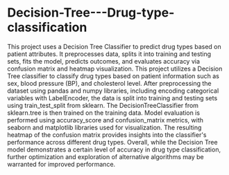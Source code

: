 # Decision-Tree---Drug-type-classification
This project uses a Decision Tree Classifier to predict drug types based on patient attributes. It preprocesses data, splits it into training and testing sets, fits the model, predicts outcomes, and evaluates accuracy via confusion matrix and heatmap visualization.
This project utilizes a Decision Tree classifier to classify drug types based on patient information such as sex, blood pressure (BP), and cholesterol level. After preprocessing the dataset using pandas and numpy libraries, including encoding categorical variables with LabelEncoder, the data is split into training and testing sets using train_test_split from sklearn. The DecisionTreeClassifier from sklearn.tree is then trained on the training data. Model evaluation is performed using accuracy_score and confusion_matrix metrics, with seaborn and matplotlib libraries used for visualization. The resulting heatmap of the confusion matrix provides insights into the classifier's performance across different drug types. Overall, while the Decision Tree model demonstrates a certain level of accuracy in drug type classification, further optimization and exploration of alternative algorithms may be warranted for improved performance.





